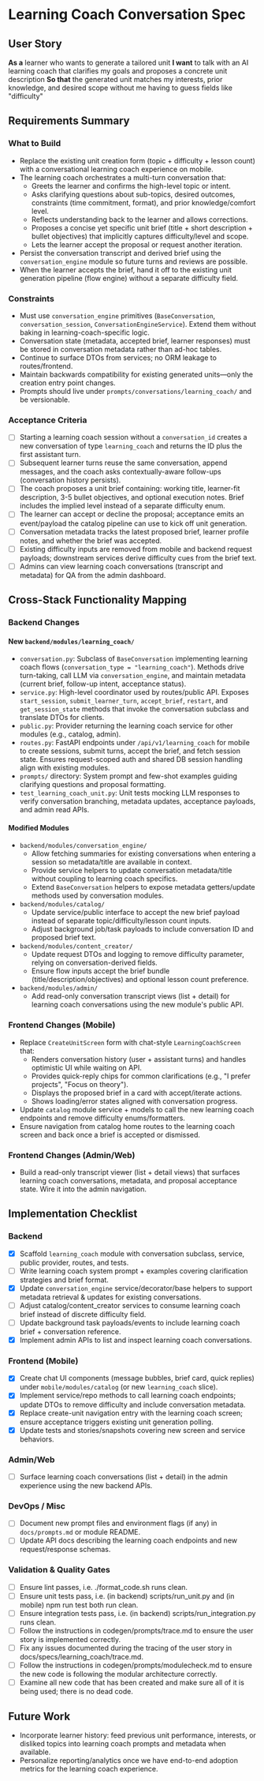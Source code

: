 # Learning Coach Conversation Spec

## User Story

**As a** learner who wants to generate a tailored unit
**I want** to talk with an AI learning coach that clarifies my goals and proposes a concrete unit description
**So that** the generated unit matches my interests, prior knowledge, and desired scope without me having to guess fields like "difficulty"

## Requirements Summary

### What to Build
- Replace the existing unit creation form (topic + difficulty + lesson count) with a conversational learning coach experience on mobile.
- The learning coach orchestrates a multi-turn conversation that:
  - Greets the learner and confirms the high-level topic or intent.
  - Asks clarifying questions about sub-topics, desired outcomes, constraints (time commitment, format), and prior knowledge/comfort level.
  - Reflects understanding back to the learner and allows corrections.
  - Proposes a concise yet specific unit brief (title + short description + bullet objectives) that implicitly captures difficulty/level and scope.
  - Lets the learner accept the proposal or request another iteration.
- Persist the conversation transcript and derived brief using the `conversation_engine` module so future turns and reviews are possible.
- When the learner accepts the brief, hand it off to the existing unit generation pipeline (flow engine) without a separate difficulty field.

### Constraints
- Must use `conversation_engine` primitives (`BaseConversation`, `conversation_session`, `ConversationEngineService`). Extend them without baking in learning-coach-specific logic.
- Conversation state (metadata, accepted brief, learner responses) must be stored in conversation metadata rather than ad-hoc tables.
- Continue to surface DTOs from services; no ORM leakage to routes/frontend.
- Maintain backwards compatibility for existing generated units—only the creation entry point changes.
- Prompts should live under `prompts/conversations/learning_coach/` and be versionable.

### Acceptance Criteria
- [ ] Starting a learning coach session without a `conversation_id` creates a new conversation of type `learning_coach` and returns the ID plus the first assistant turn.
- [ ] Subsequent learner turns reuse the same conversation, append messages, and the coach asks contextually-aware follow-ups (conversation history persists).
- [ ] The coach proposes a unit brief containing: working title, learner-fit description, 3-5 bullet objectives, and optional execution notes. Brief includes the implied level instead of a separate difficulty enum.
- [ ] The learner can accept or decline the proposal; acceptance emits an event/payload the catalog pipeline can use to kick off unit generation.
- [ ] Conversation metadata tracks the latest proposed brief, learner profile notes, and whether the brief was accepted.
- [ ] Existing difficulty inputs are removed from mobile and backend request payloads; downstream services derive difficulty cues from the brief text.
- [ ] Admins can view learning coach conversations (transcript and metadata) for QA from the admin dashboard.

## Cross-Stack Functionality Mapping

### Backend Changes

#### New `backend/modules/learning_coach/`
- `conversation.py`: Subclass of `BaseConversation` implementing learning coach flows (`conversation_type = "learning_coach"`). Methods drive turn-taking, call LLM via `conversation_engine`, and maintain metadata (current brief, follow-up intent, acceptance status).
- `service.py`: High-level coordinator used by routes/public API. Exposes `start_session`, `submit_learner_turn`, `accept_brief`, `restart`, and `get_session_state` methods that invoke the conversation subclass and translate DTOs for clients.
- `public.py`: Provider returning the learning coach service for other modules (e.g., catalog, admin).
- `routes.py`: FastAPI endpoints under `/api/v1/learning_coach` for mobile to create sessions, submit turns, accept the brief, and fetch session state. Ensures request-scoped auth and shared DB session handling align with existing modules.
- `prompts/` directory: System prompt and few-shot examples guiding clarifying questions and proposal formatting.
- `test_learning_coach_unit.py`: Unit tests mocking LLM responses to verify conversation branching, metadata updates, acceptance payloads, and admin read APIs.

#### Modified Modules
- `backend/modules/conversation_engine/`
  - Allow fetching summaries for existing conversations when entering a session so metadata/title are available in context.
  - Provide service helpers to update conversation metadata/title without coupling to learning coach specifics.
  - Extend `BaseConversation` helpers to expose metadata getters/update methods used by conversation modules.
- `backend/modules/catalog/`
  - Update service/public interface to accept the new brief payload instead of separate topic/difficulty/lesson count inputs.
  - Adjust background job/task payloads to include conversation ID and proposed brief text.
- `backend/modules/content_creator/`
  - Update request DTOs and logging to remove difficulty parameter, relying on conversation-derived fields.
  - Ensure flow inputs accept the brief bundle (title/description/objectives) and optional lesson count preference.
- `backend/modules/admin/`
  - Add read-only conversation transcript views (list + detail) for learning coach conversations using the new module's public API.

### Frontend Changes (Mobile)
- Replace `CreateUnitScreen` form with chat-style `LearningCoachScreen` that:
  - Renders conversation history (user + assistant turns) and handles optimistic UI while waiting on API.
  - Provides quick-reply chips for common clarifications (e.g., "I prefer projects", "Focus on theory").
  - Displays the proposed brief in a card with accept/iterate actions.
  - Shows loading/error states aligned with conversation progress.
- Update `catalog` module service + models to call the new learning coach endpoints and remove difficulty enums/formatters.
- Ensure navigation from catalog home routes to the learning coach screen and back once a brief is accepted or dismissed.

### Frontend Changes (Admin/Web)
- Build a read-only transcript viewer (list + detail views) that surfaces learning coach conversations, metadata, and proposal acceptance state. Wire it into the admin navigation.

## Implementation Checklist

### Backend
- [x] Scaffold `learning_coach` module with conversation subclass, service, public provider, routes, and tests.
- [ ] Write learning coach system prompt + examples covering clarification strategies and brief format.
- [x] Update `conversation_engine` service/decorator/base helpers to support metadata retrieval & updates for existing conversations.
- [ ] Adjust catalog/content_creator services to consume learning coach brief instead of discrete difficulty field.
- [ ] Update background task payloads/events to include learning coach brief + conversation reference.
- [x] Implement admin APIs to list and inspect learning coach conversations.

### Frontend (Mobile)
- [x] Create chat UI components (message bubbles, brief card, quick replies) under `mobile/modules/catalog` (or new `learning_coach` slice).
- [x] Implement service/repo methods to call learning coach endpoints; update DTOs to remove difficulty and include conversation metadata.
- [x] Replace create-unit navigation entry with the learning coach screen; ensure acceptance triggers existing unit generation polling.
- [x] Update tests and stories/snapshots covering new screen and service behaviors.

### Admin/Web
- [ ] Surface learning coach conversations (list + detail) in the admin experience using the new backend APIs.

### DevOps / Misc
- [ ] Document new prompt files and environment flags (if any) in `docs/prompts.md` or module README.
- [ ] Update API docs describing the learning coach endpoints and new request/response schemas.

### Validation & Quality Gates
- [ ] Ensure lint passes, i.e. ./format_code.sh runs clean.
- [ ] Ensure unit tests pass, i.e. (in backend) scripts/run_unit.py and (in mobile) npm run test both run clean.
- [ ] Ensure integration tests pass, i.e. (in backend) scripts/run_integration.py runs clean.
- [ ] Follow the instructions in codegen/prompts/trace.md to ensure the user story is implemented correctly.
- [ ] Fix any issues documented during the tracing of the user story in docs/specs/learning_coach/trace.md.
- [ ] Follow the instructions in codegen/prompts/modulecheck.md to ensure the new code is following the modular architecture correctly.
- [ ] Examine all new code that has been created and make sure all of it is being used; there is no dead code.

## Future Work
- Incorporate learner history: feed previous unit performance, interests, or disliked topics into learning coach prompts and metadata when available.
- Personalize reporting/analytics once we have end-to-end adoption metrics for the learning coach experience.
